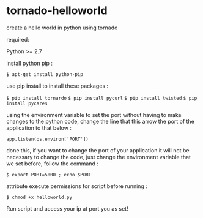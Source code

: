 # tornado-helloworld

create a hello world in python using tornado

required:


Python >= 2.7

install python pip :

```$ apt-get install python-pip```

use pip install to install these packages :

```$ pip install tornardo```
```$ pip install pycurl```
```$ pip install twisted```
```$ pip install pycares```

using the environment variable to set the port without having to make changes to the python code, change the line that this arrow the port of the application to that below :


```app.listen(os.environ['PORT'])```

done this, if you want to change the port of your application it will not be necessary to change the code, just change the environment variable that we set before, follow the command :

```$ export PORT=5000 ; echo $PORT```

attribute execute permissions for script before running :

```$ chmod +x helloworld.py```
 
Run script and access your ip at port you as set!

